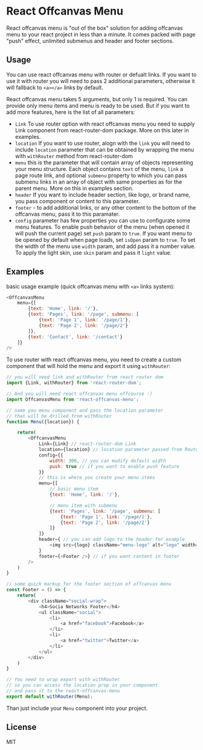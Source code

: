 # React Offcanvas Menu

React offcanvas menu is "out of the box" solution for adding offcanvas menu to your react project in less than a minute. It comes packed with page "push" effect, unlimited submenus and header and footer sections.

## Usage
You can use react offcanvas menu with router or defualt links. If you want to use it with router you will need to pass 2 additional parameters, otherwise it will fallback to ```<a></a>``` links by default.

React offcanvas menu takes 5 arguments, but only 1 is required. You can provide only menu items and menu is ready to be used. But if you want to add more features, here is the list of all parameters:

- ```Link``` To use router option with react offcanvas menu you need to supply Link component from react-router-dom package. More on this later in examples.
- ```location``` If you want to use router, alogn with the ```link``` you will need to include ```location``` parameter that can be obtained by wrapping the menu with ```withRouter``` method from react-router-dom 
- ```menu``` this is the parameter that will contain array of objects representing your menu structure. Each object contains ```text``` of the menu, ```link``` a page route link, and optional ```submenu``` property to which you can pass submenu links in an array of object with same properties as for the parent menu. More on this in examples section.
- ```header``` If you want to include header section, like logo, or brand name, you pass component or content to this parameter.
- ```footer``` - to add additional links, or any other content to the bottom of the offcanvas menu, pass it to this paramater.
- ```config``` parameter has few properties you can use to configurate some menu features. To enable push behavior of the menu (when opened it will push the current page) set ```push``` param to ```true```. If you want menu to be opened by default when page loads, set ```isOpen``` param to ```true```. To set the width of the menu use ```width``` param, and add pass it a number value. To apply the light skin, use ```skin``` param and pass it ```light``` value.


## Examples

basic usage example (quick offcanvas menu with ```<a>``` links system):

```javascript
<OffcanvasMenu
	menu={[
		{text: 'Home', link: '/'},
		{text: 'Pages', link: '/page', submenu: [
			{text: 'Page 1', link: '/page/1'},
			{text: 'Page 2', link: '/page/2'}
		]},
		{text: 'Contact', link: '/contact'}
	]}
/>
```


To use router with react offcanvas menu, you need to create a custom component that will hold the menu and export it using ```withRouter```:

```javascript
// you will need link and withRouter from react router dom
import {Link, withRouter} from 'react-router-dom';

// And you will need react offcanvas menu offcourse :)
import OffcanvasMenu from 'react-offcanvas-menu'; 

// name you menu component and pass the location parameter 
// that will be drilled from withRouter
function Menu({location}) {

	return(
		<OffcanvasMenu
			Link={Link} // react-router-dom Link
			location={location} // location parameter passed from Router
			config={{
				width: 300, // you can modify default width
				push: true // if you want to enable push feature
			}}
			// this is where you create your menu items
			menu={[
				// basic menu item
				{text: 'Home', link: '/'}, 

				// menu item with submenu
				{text: 'Pages', link: '/page', submenu: [ 
					{text: 'Page 1', link: '/page/1'},
					{text: 'Page 2', link: '/page/2'}
				]}
			]}
			header={ // you can add logo to the header for example
				<img src={logo} className="menu-logo" alt="logo" width="250" height="100" />
			}
			footer={<Footer />} // if you want content in footer
		/>
	)
}

// some quick markup for the footer section of offcanvas menu
const Footer = () => {
	return(
		<div className="social-wrap">
			<h4>Socia Networks Footer</h4>
			<ul className="social">
				<li>
					<a href="facebook">Facebook</a>
				</li>
				<li>
					<a href="twitter">Twitter</a>
				</li>
			</ul>
		</div>
	)
}

// You need to wrap export with withRouter 
// so you can access the location prop in your component
// and pass it to the react-offcanvas-menu
export default withRouter(Menu);
```

Than just include your ```Menu``` component into your project.

## License
MIT